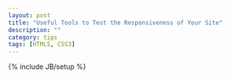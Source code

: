 ```yaml
---
layout: post
title: "Useful Tools to Test the Responsiveness of Your Site"
description: ""
category: tips
tags: [HTML5, CSS3]
---
```

{% include JB/setup %}

<!--
Hello everyone, 

One important part of the web developer's job nowadays is assure the responsiveness of the pages that he is creating. It is impossible to start a project which <a href="http://speckyboy.com/2013/01/17/the-evolution-of-responsive-web-design-responsivity-analysis/">responsivity analysis</a> is not a mandatory requirement and the therm <a href="http://www.uxmatters.com/mt/archives/2012/03/mobile-first-what-does-it-mean.php">Mobile First</a> is already exhausted discussed <a href="http://www.webinsation.com/why-should-i-design-for-mobile-first/">here</a> and <a href="http://www.wearejh.com/design/benefits-of-a-mobile-first-approach/">here</a> by instance.
But even responsive development being not exactly a new trend, responsiveness test still being a <a href="http://stream1.gifsoup.com/view/656679/pitfall-o.gif" target="_blank">challenging</a> task once is impossible for a developer (even for a company) to have all devices to perform his tests and simulate specific scenarios for each case.
In this article I'll show the tools I normally use (does not mean that these are the best, just that I am familiar with). In my opinion, the most important factor to decide a tool amongst others is how much productive you are with it, in my case includes avoid repetitive work, does not make you waste too much time to find their resources and to understand how it works and obviously, give a decent emulation of the device you're aiming to.

I classified the tools in two sections, first those that you can use during the development time, that is, tools embedded in browsers toward get a notion of your design while it is being created

## DURING IMPLEMENTATION
## AFTER DEPLOYMENT


http://ami.responsivedesign.is
-->

<script type="text/javascript" src="/js/main.js"></script>
